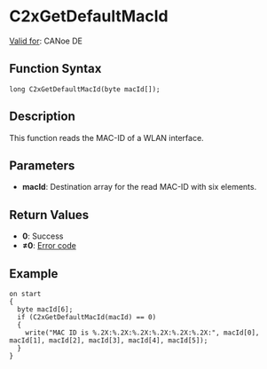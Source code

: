 # C2xGetDefaultMacId

[Valid for](../../../Shared/FeatureAvailability.md): CANoe DE

## Function Syntax

```plaintext
long C2xGetDefaultMacId(byte macId[]);
```

## Description

This function reads the MAC-ID of a WLAN interface.

## Parameters

- **macId**: Destination array for the read MAC-ID with six elements.

## Return Values

- **0**: Success
- **≠0**: [Error code](../CAPLfunctionsCar2xErrorCodes.md)

## Example

```plaintext
on start
{
  byte macId[6];
  if (C2xGetDefaultMacId(macId) == 0)
  {
    write("MAC ID is %.2X:%.2X:%.2X:%.2X:%.2X:%.2X:", macId[0], macId[1], macId[2], macId[3], macId[4], macId[5]);
  }
}
```
